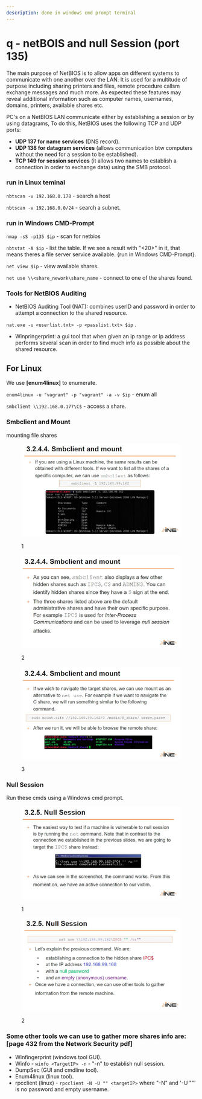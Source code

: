 ```yaml
---
description: done in windows cmd prompt terminal
---
```


# q - netBOIS and null Session (port 135)

The main purpose of NetBIOS is to allow apps on different systems to communicate with one another over the LAN. It is used for a multitude of purpose including sharing printers and files, remote procedure callsm exchange messages and much more. As expected these features may reveal additional information such as computer names, usernames, domains, printers, available shares etc.

PC's on a NetBIOS LAN communicate either by establishing a session or by using datagrams, To do this, NetBIOS uses the following TCP and UDP ports:

* **UDP 137 for name services** (DNS record).
* **UDP 138 for datagram services** (allows communication btw computers without the need for a session to be established).
* **TCP 149 for session services** (it allows two names to establish a connection in order to exchange data) using the SMB protocol.

### run in Linux teminal

`nbtscan -v 192.168.0.178` - search a host

`nbtscan -v 192.168.0.0/24` - search a subnet.

### run in Windows CMD-Prompt

`nmap -sS -p135 $ip` - scan for netbios

`nbtstat -A $ip` - list the table. If we see a result with "<20>" in it, that means theres a file server service available. {run in Windows CMD-Prompt}.

`net view $ip`  - view available shares.

`net use \\<share_nework\share_name` - connect to one of the shares found.

### Tools for NetBIOS Auditing

* NetBIOS Auditing Tool (NAT): combines userID and password in order to attempt a connection to the shared resource.

`nat.exe -u <userlist.txt> -p <passlist.txt> $ip` .

* Winpringerprint: a gui tool that when given an ip range or ip address performs several scan in order to find much info as possible about the shared resource.

## For Linux

We use **\[enum4linux]** to enumerate.

`enum4linux -u "vagrant" -p "vagrant" -a -v $ip` - enum all&#x20;

`smbclient \\192.168.0.177\C$` - access a share.

### Smbclient and Mount

mounting file shares

<figure><img src="../.gitbook/assets/image (34).png" alt=""><figcaption><p>1</p></figcaption></figure>

<figure><img src="../.gitbook/assets/image (49).png" alt=""><figcaption><p>2</p></figcaption></figure>

<figure><img src="../.gitbook/assets/image (40).png" alt=""><figcaption><p>3</p></figcaption></figure>

### Null Session

Run these cmds using a Windows cmd prompt.

<figure><img src="../.gitbook/assets/image (47).png" alt=""><figcaption><p>1</p></figcaption></figure>

<figure><img src="../.gitbook/assets/image (45).png" alt=""><figcaption><p>2</p></figcaption></figure>

### Some other tools we can use to gather more shares info are: \[page 432 from the Network Security pdf]

* Winfingerprint (windows tool GUI).
* Winfo - `winfo <TargetIP> -n` - "-n" to establish null session.
* DumpSec (GUI and cmdline tool).
* Enum4linux (linux tool).
* rpcclient (linux) - `rpcclient -N -U "" <targetIP>` where "-N" and '-U ""' is no password and empty username.



